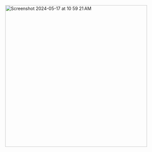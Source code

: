 
<img width="452" alt="Screenshot 2024-05-17 at 10 59 21 AM" src="https://github.com/kdlee17/midi_images/assets/139267850/24064360-cef5-44e0-9298-6d36fdd72365">
